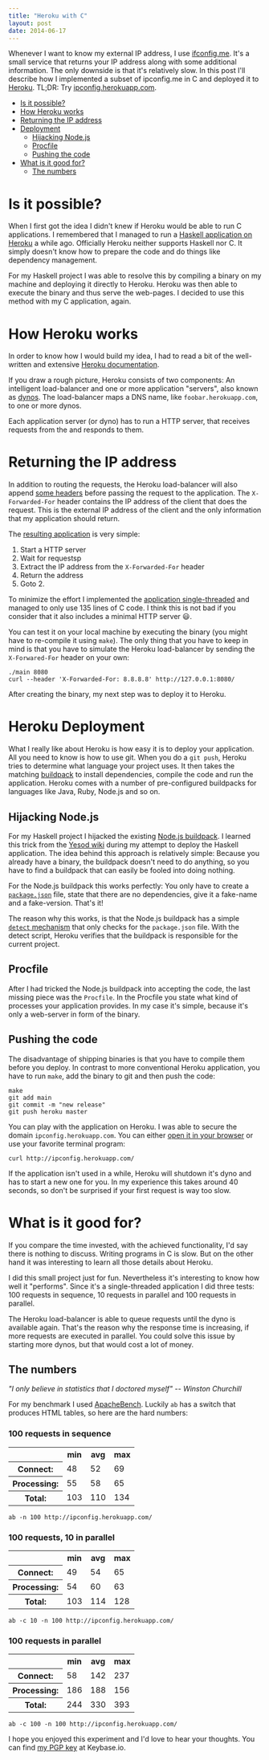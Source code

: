 ```yaml
---
title: "Heroku with C"
layout: post
date: 2014-06-17
---
```


Whenever I want to know my external IP address, I use
[ifconfig.me](http://ifconfig.me). It's a small service that returns
your IP address along with some additional information. The only
downside is that it's relatively slow. In this post I'll describe how
I implemented a subset of ipconfig.me in C and deployed it to
[Heroku](https://www.heroku.com/). TL;DR: Try
[ipconfig.herokuapp.com](http://ipconfig.herokuapp.com/).

* [Is it possible?](#possible)
* [How Heroku works](#heroku)
* [Returning the IP address](#code)
* [Deployment](#deployment)
  * [Hijacking Node.js](#hijack-node)
  * [Procfile](#procfile)
  * [Pushing the code](#push-it)
* [What is it good for?](#summary)
  * [The numbers](#numbers)

# Is it possible? <a name="possible"></a>

When I first got the idea I didn't knew if Heroku would be able to run C
applications. I remembered that I managed to run a
[Haskell application on Heroku](http://blog.jan-ahrens.eu/2012/07/05/yesod-deployment.html)
a while ago. Officially Heroku neither supports Haskell nor C. It
simply doesn't know how to prepare the code and do things like
dependency management.

For my Haskell project I was able to resolve this by compiling a
binary on my machine and deploying it directly to Heroku. Heroku was then
able to execute the binary and thus serve the web-pages. I decided to
use this method with my C application, again.

# How Heroku works <a name="heroku"></a>

In order to know how I would build my idea, I had to read a bit of
the well-written and extensive
[Heroku documentation](https://devcenter.heroku.com/categories/reference).

If you draw a rough picture, Heroku consists of two components: An
intelligent load-balancer and one or more application "servers", also
known as [dynos](https://devcenter.heroku.com/articles/dynos). The
load-balancer maps a DNS name, like `foobar.herokuapp.com`, to one or
more dynos.

Each application server (or dyno) has to run a HTTP server, that receives
requests from the and responds to them.

# Returning the IP address <a name="code"></a>

In addition to routing the requests, the Heroku load-balancer will
also append
[some headers](https://devcenter.heroku.com/articles/http-routing#heroku-headers)
before passing the request to the application. The `X-Forwarded-For`
header contains the IP address of the client that does the
request. This is the external IP address of the client and the only
information that my application should return.

The [resulting application](https://github.com/JanAhrens/ipconfig-http-server/blob/master/main.c) is very simple:

1. Start a HTTP server
2. Wait for requestsp
3. Extract the IP address from the `X-Forwarded-For` header
4. Return the address
5. Goto 2.

To minimize the effort I implemented the
[application single-threaded](https://github.com/JanAhrens/ipconfig-http-server/blob/master/main.c)
and managed to only use 135 lines of C code. I think this is not bad
if you consider that it also includes a minimal HTTP server 😃.

You can test it on your local machine by
executing the binary (you might have to re-compile it using `make`). The only thing that you have to keep in mind
is that you have to simulate the Heroku load-balancer by sending the
`X-Forwared-For` header on your own:

    ./main 8080
    curl --header 'X-Forwarded-For: 8.8.8.8' http://127.0.0.1:8080/

After creating the binary, my next step was to deploy it to Heroku.

# Heroku Deployment <a name="deployment"></a>

What I really like about Heroku is how easy it is to deploy your
application. All you need to know is how to use git.
When you do a `git push`, Heroku tries to determine what language
your project uses. It then takes the matching
[buildpack](https://devcenter.heroku.com/articles/buildpacks) to
install dependencies, compile the code and run the application.
Heroku comes with a number of pre-configured buildpacks for languages
like Java, Ruby, Node.js and so on.

## Hijacking Node.js <a name="hijack-node"></a>

For my Haskell project I hijacked the existing
[Node.js buildpack](https://github.com/heroku/heroku-buildpack-nodejs).
I learned this trick from the
[Yesod wiki](https://github.com/yesodweb/yesod/wiki/Deploying-Yesod-Apps-to-Heroku)
during my attempt to deploy the Haskell application. The idea behind this approach
is relatively simple: Because you already have a binary, the buildpack doesn't need to
do anything, so you have to find a buildpack that can easily be fooled into doing nothing.

For the Node.js buildpack this works perfectly: You only have to
create a
[`package.json`](https://github.com/JanAhrens/ipconfig-http-server/blob/master/package.json)
file, state that there are no dependencies, give it a fake-name and a
fake-version. That's it!

<script src="http://gist-it.appspot.com/github/JanAhrens/ipconfig-http-server/blob/master/package.json"></script>

The reason why this works, is that the Node.js buildpack has a simple
[`detect` mechanism](https://github.com/heroku/heroku-buildpack-nodejs/blob/master/bin/detect)
that only checks for the `package.json` file. With the detect script,
Heroku verifies that the buildpack is responsible for the current project.

## Procfile <a name="procfile"></a>

After I had tricked the Node.js buildpack into accepting the code, the
last missing piece was the `Procfile`.  In the Procfile you state what
kind of processes your application provides. In my case it's simple,
because it's only a web-server in form of the binary.

<script src="http://gist-it.appspot.com/github/JanAhrens/ipconfig-http-server/blob/master/Procfile"></script>

## Pushing the code <a name="push-it"></a>

The disadvantage of shipping binaries is that you have to compile them before you deploy.
In contrast to more conventional Heroku application, you have to run `make`, add the binary to git and then push the code:

    make
    git add main
    git commit -m "new release"
    git push heroku master

You can play with the application on Heroku. I was able to secure the
domain `ipconfig.herokuapp.com`. You can either [open it in your browser](http://ipconfig.herokuapp.com/) or use your favorite terminal program:

    curl http://ipconfig.herokuapp.com/

If the application isn't used in a while, Heroku will shutdown
it's dyno and has to start a new one for you. In my experience this
takes around 40 seconds, so don't be surprised if your first request
is way too slow.

# What is it good for? <a name="summary"></a>

If you compare the time invested, with the achieved functionality, I'd
say there is nothing to discuss. Writing programs in C is
slow. But on the other hand it was interesting to learn all those
details about Heroku.

I did this small project just for fun. Nevertheless it's interesting
to know how well it "performs". Since it's a single-threaded
application I did three tests: 100 requests in sequence, 10 requests
in parallel and 100 requests in parallel.

The Heroku load-balancer is able to queue requests until the dyno is
available again. That's the reason why the response time is increasing, if
more requests are executed in parallel. You could solve this issue
by starting more dynos, but that would cost a lot of money.

## The numbers <a name="numbers"></a>

*"I only believe in statistics that I doctored myself" -- Winston Churchill*

For my benchmark I used [ApacheBench](https://httpd.apache.org/docs/2.2/programs/ab.html).
Luckily `ab` has a switch that produces HTML tables, so here are the hard numbers:

### 100 requests in sequence

<table class="table">
<tr><th>&nbsp;</th> <th>min</th>   <th>avg</th>   <th>max</th></tr>
<tr><th>Connect:</th><td>   48</td><td>   52</td><td>   69</td></tr>
<tr><th>Processing:</th><td>   55</td><td>   58</td><td>   65</td></tr>
<tr><th>Total:</th><td>  103</td><td>  110</td><td>  134</td></tr>
</table>

    ab -n 100 http://ipconfig.herokuapp.com/


### 100 requests, 10 in parallel

<table class="table">
<tr><th>&nbsp;</th> <th>min</th>   <th>avg</th>   <th>max</th></tr>
<tr><th>Connect:</th><td>   49</td><td>   54</td><td>   65</td></tr>
<tr><th>Processing:</th><td>   54</td><td>   60</td><td>   63</td></tr>
<tr><th>Total:</th><td>  103</td><td>  114</td><td>  128</td></tr>
</table>

    ab -c 10 -n 100 http://ipconfig.herokuapp.com/

### 100 requests in parallel

<table class="table">
<tr><th>&nbsp;</th> <th>min</th>   <th>avg</th>   <th>max</th></tr>
<tr><th>Connect:</th><td>   58</td><td>  142</td><td>  237</td></tr>
<tr><th>Processing:</th><td>  186</td><td>  188</td><td>  156</td></tr>
<tr><th>Total:</th><td>  244</td><td>  330</td><td>  393</td></tr>
</table>

    ab -c 100 -n 100 http://ipconfig.herokuapp.com/

I hope you enjoyed this experiment and I'd love to hear your
thoughts. You can find [my PGP key](https://keybase.io/janahrens) at
Keybase.io.
